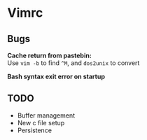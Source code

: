 # Vimrc

## Bugs
**Cache return from pastebin:**  
Use `vim -b` to find `^M`, and `dos2unix` to convert

**Bash syntax exit error on startup**

## TODO
- Buffer management  
- New c file setup  
- Persistence
